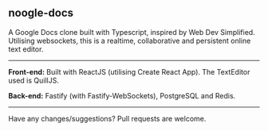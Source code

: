 ## noogle-docs

A Google Docs clone built with Typescript, inspired by Web Dev Simplified.
Utilising websockets, this is a realtime, collaborative and persistent online text editor. 

---

**Front-end:** Built with ReactJS (utilising Create React App). The TextEditor used is QuillJS.

**Back-end:** Fastify (with Fastify-WebSockets), PostgreSQL and Redis.

---

Have any changes/suggestions? Pull requests are welcome.